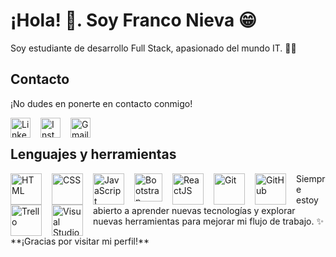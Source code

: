 # ¡Hola! 👋. Soy Franco Nieva 😁
Soy estudiante de desarrollo Full Stack, apasionado del mundo IT. 👨‍💻
## Contacto
¡No dudes en ponerte en contacto conmigo!

[<img align="left" style="margin-right: 1rem" alt="LinkedIn" width="32px" src="https://www.svgrepo.com/show/349436/linkedin.svg" />](https://www.linkedin.com/in/francojnieva)

[<img align="left" style="margin-right: 1rem" alt="Instagram" width="32px" src="https://www.svgrepo.com/show/349410/instagram.svg" />](https://www.instagram.com/franconieva.97)

[<img align="left" style="margin-right: 1rem" alt="Gmail" width="32px" src="https://www.svgrepo.com/show/448227/google.svg" />](mailto:franco97nieva@gmail.com)
<br>

## Lenguajes y herramientas
<div>
<img align="left" style="margin-right: 1rem" alt="HTML" width="50px" src="https://www.svgrepo.com/show/452228/html-5.svg" />

<img align="left" style="margin-right: 1rem" alt="CSS" width="50px" src="https://www.svgrepo.com/show/373535/css.svg" />

<img align="left" style="margin-right: 1rem" alt="JavaScript" width="50px" src="https://www.svgrepo.com/show/373705/js-official.svg" />

<img align="left" style="margin-right: 1rem" alt="Bootstrap" width="45px" src="https://www.svgrepo.com/show/303293/bootstrap-4-logo.svg" />

<img align="left" style="margin-right: 1rem" alt="ReactJS" width="50px" src="https://www.svgrepo.com/show/452092/react.svg" />

<img align="left" style="margin-right: 1rem" alt="Git" width="50px" src="https://www.svgrepo.com/show/452210/git.svg" />

<img align="left" style="margin-right: 1rem" alt="GitHub" width="50px" src="https://www.svgrepo.com/show/439171/github.svg" />

<img align="left" style="margin-right: 1rem" alt="Trello" width="50px" src="https://www.svgrepo.com/show/349532/trello.svg" />

<img align="left" style="margin-right: 1rem" alt="Visual Studio Code" width="50px" src="https://www.svgrepo.com/show/306935/visualstudiocode.svg" />
</div>

<p>Siempre estoy abierto a aprender nuevas tecnologías y explorar nuevas herramientas para mejorar mi flujo de trabajo. ✨</p>


<p>**¡Gracias por visitar mi perfil!**</p> 


